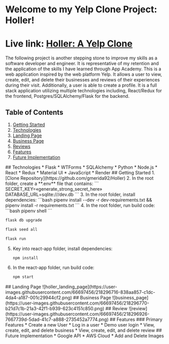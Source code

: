 # Welcome to my Yelp Clone Project: Holler!
# Live link: [Holler: A Yelp Clone](https://holler-yelp-clone.onrender.com/)


The following project is another stepping stone to improve my skills as a software developer and engineer. It is representative of my retention and the application of the skills I have learned through App Academy. This is a web application inspired by the web platform Yelp. It allows a user to view, create, edit, and delete their businesses and reviews of their experiences during their visit. Additionally, a user is able to create a profile. It is a full stack application utilizing multiple technologies including, React/Redux for the frontend, Postgres/SQLAlchemy/Flask for the backend.


## Table of Contents
1. [Getting Started](#getting_started)
2. [Technologies](#technologies)
3. [Landing Page](#landing_page)
4. [Business Page](#business_Page)
5. [Reviews](#review)
6. [Features](#feature)
7. [Future Implementation](#futute_implementation)


<a name="technologies"/>
## Technologies
* Flask
* WTForms
* SQLAlchemy
* Python
* Node.js
* React
* Redux
* Material UI
* JavaScript
* Render


<a name="getting_started"/>
## Getting Started
1. [Clone Repository](https://github.com/gmerida92/Holler)
2. In the root folder, create a **.env** file that contains:
   ```
   SECRET_KEY=«generate_strong_secret_here»
   DATABASE_URL=sqlite:///dev.db
   ```
3.  In the root folder, install dependencies:
    ```bash
    pipenv install --dev -r dev-requirements.txt &&
    pipenv install -r requirements.txt
    ```
4. In the root folder, run build code:
   ```bash
   pipenv shell
   ```

   ```bash
   flask db upgrade
   ```

   ```bash
   flask seed all
   ```

   ```bash
   flask run
   ```
5. Key into react-app folder, install dependencies:
   ```bash
   npm install
   ```
6. In the react-app folder, run build code:
   ```bash
   npm start
   ```
      
      
<a name="landing_page"/>
## Landing Page
![holler_landing_page](https://user-images.githubusercontent.com/66697456/218296716-838aa857-c1dc-4da4-a187-001c29944cf2.png)
      
      
<a name="business_page"/>
## Business Page
![business_page](https://user-images.githubusercontent.com/66697456/218296770-b21d7c1b-21a3-42f1-b939-623c4151c850.png)
      
      
<a name="review"/>
## Review
![review](https://user-images.githubusercontent.com/66697456/218296926-7667739d-5dad-41c7-a888-2735452a7774.png)
        

<a name="features"/>
## Features
### Primary Features
* Create a new User
* Log in a user
* Demo user login
* View, create, edit, and delete business
* View, create, edit, and delete review
      
<a name="futute_implementation"/>
## Future Implementation
* Google API
* AWS Cloud
* Add and Delete Images
